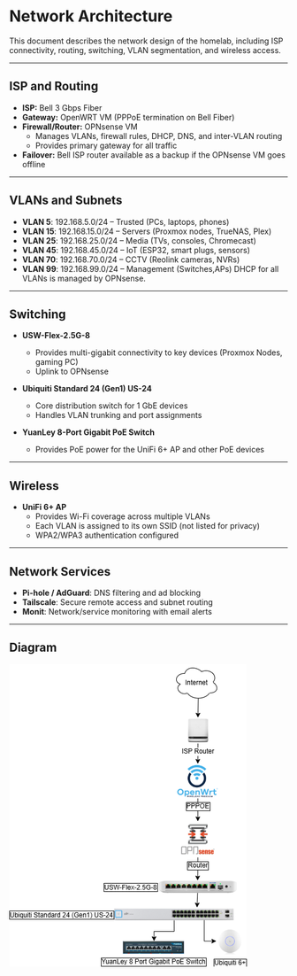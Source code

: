 # Network Architecture

This document describes the network design of the homelab, including ISP connectivity, routing, switching, VLAN segmentation, and wireless access.

---

## ISP and Routing
- **ISP:** Bell 3 Gbps Fiber
- **Gateway:** OpenWRT VM (PPPoE termination on Bell Fiber)
- **Firewall/Router:** OPNsense VM
  - Manages VLANs, firewall rules, DHCP, DNS, and inter-VLAN routing
  - Provides primary gateway for all traffic
- **Failover:** Bell ISP router available as a backup if the OPNsense VM goes offline

---

## VLANs and Subnets
- **VLAN 5**: 192.168.5.0/24 – Trusted (PCs, laptops, phones)  
- **VLAN 15**: 192.168.15.0/24 – Servers (Proxmox nodes, TrueNAS, Plex)  
- **VLAN 25**: 192.168.25.0/24 – Media (TVs, consoles, Chromecast)  
- **VLAN 45**: 192.168.45.0/24 – IoT (ESP32, smart plugs, sensors)  
- **VLAN 70**: 192.168.70.0/24 – CCTV (Reolink cameras, NVRs)  
- **VLAN 99**: 192.168.99.0/24 – Management (Switches,APs) 
DHCP for all VLANs is managed by OPNsense.  

---

## Switching
- **USW-Flex-2.5G-8**  
  - Provides multi-gigabit connectivity to key devices (Proxmox Nodes, gaming PC)  
  - Uplink to OPNsense  

- **Ubiquiti Standard 24 (Gen1) US-24**  
  - Core distribution switch for 1 GbE devices  
  - Handles VLAN trunking and port assignments  

- **YuanLey 8-Port Gigabit PoE Switch**  
  - Provides PoE power for the UniFi 6+ AP and other PoE devices  

---

## Wireless
- **UniFi 6+ AP**  
  - Provides Wi-Fi coverage across multiple VLANs  
  - Each VLAN is assigned to its own SSID (not listed for privacy)  
  - WPA2/WPA3 authentication configured  


---

## Network Services
- **Pi-hole / AdGuard**: DNS filtering and ad blocking  
- **Tailscale**: Secure remote access and subnet routing  
- **Monit**: Network/service monitoring with email alerts  

---

## Diagram

![Network Diagram](../docs/diagrams/network-diagram.png)

